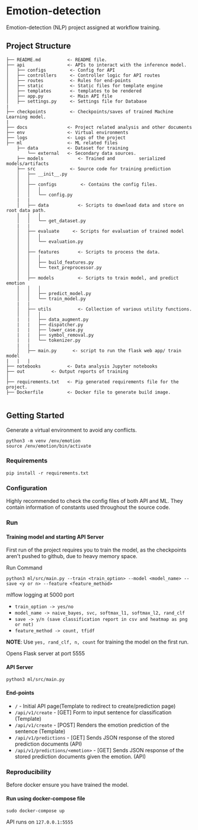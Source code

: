 # Emotion-detection
Emotion-detection (NLP) project assigned at workflow training.

## Project Structure
```
├── README.md          <- README file.
├── api                <- APIs to interact with the inference model.
│   ├── configs        	<- Config for API
│   ├── controllers    	<- Controller logic for API routes
│   ├── routes         	<- Rules for end-points
│   ├── static         	<- Static files for template engine
│   ├── templates      	<- templates to be rendered
│   ├── app.py         	<- Main API file
│   ├── settings.py    	<- Settings file for Database
|
├── checkpoints        	<- Checkpoints/saves of trained Machine Learning model.
|
├── docs               <- Project related analysis and other documents
├── env                <- Virtual environments
├── logs               <- Logs of the project
├── ml                 <- ML related files
	├── data           <- Dataset for training
	    └── external   <- Secondary data sources.
	├── models             <- Trained and 		  serialized models/artifacts
	├── src             <- Source code for training prediction
	│   ├── __init__.py
	│   │
	│   ├── configs         <- Contains the config files.
	│   │   │
	│   │   └── config.py
	|   |
	│   ├── data           <- Scripts to download data and store on root data path.
	│   │   │
	│   │   └── get_dataset.py
	|   |
	│   ├── evaluate     <- Scripts for evaluation of trained model
	│   │   │
	│   │   └── evaluation.py
	│   │
	│   ├── features       <- Scripts to process the data.
	│   │   │
	│   │   ├── build_features.py
	│   │   └── text_preprocessor.py
	│   │
	│   ├── models         <- Scripts to train model, and predict emotion
	│   │   │
	│   │   ├── predict_model.py
	│   │   └── train_model.py
	|   |
	│   ├── utils          <- Collection of various utility functions.
	│   │   │
	|   |   ├── data_augment.py
	|   |   ├── dispatcher.py
	|   |   ├── lower_case.py
	|   |   ├── symbol_removal.py
	|   |   └── tokenizer.py
	|   |
	│   ├── main.py      <- script to run the flask web app/ train model
|	|   |
├── notebooks          <- Data analysis Jupyter notebooks
├── out          <- Output reports of training
│
├── requirements.txt   <- Pip generated requirements file for the project.
├── Dockerfile		   <- Docker file to generate build image.
	
```

## Getting Started

Generate a virtual environment to avoid any conflicts.

```
python3 -m venv /env/emotion
source /env/emotion/bin/activate

```

### Requirements

```
pip install -r requirements.txt
```

### Configuration
Highly recommended to check the config files of both API and ML. They contain information of constants used throughout the source code.

### Run

#### Training model and starting API Server

First run of the project requires you to train the model, as the checkpoints aren't pushed to github, due to heavy memory space.

Run Command
```
python3 ml/src/main.py --train <train_option> --model <model_name> --save <y or n> --feature <feature_method>
```
mlflow logging at 5000 port

- ```train_option -> yes/no```
- ```model_name -> naive_bayes, svc, softmax_l1, softmax_l2, rand_clf```
- ```save -> y/n (save classification report in csv and heatmap as png or not)```
- ```feature_method -> count, tfidf```

__NOTE__: Use ```yes, rand_clf, n, count``` for training the model on the first run.

Opens Flask server at port 5555

#### API Server
```
python3 ml/src/main.py
```
#### End-points

- ```/``` - Initial API page(Template to redirect to create/prediction page)
- ```/api/v1/create``` - [GET] Form to input sentence for classification (Template)
- ```/api/v1/create``` - [POST] Renders the emotion prediction of the sentence (Template)
- ```/api/v1/predictions``` - [GET] Sends JSON response of the stored prediction documents (API)
- ```/api/v1/predictions/<emotion>``` - [GET] Sends JSON response of the stored prediction documents given the emotion. (API)


### Reproducibility
Before docker ensure you have trained the model.

#### Run using docker-compose file
```
sudo docker-compose up
```
API runs on ```127.0.0.1:5555```

